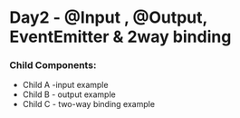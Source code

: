 # Day2 - @Input , @Output, EventEmitter & 2way binding
### Child Components:
- Child A -input example
- Child B - output example
- Child C - two-way binding example
